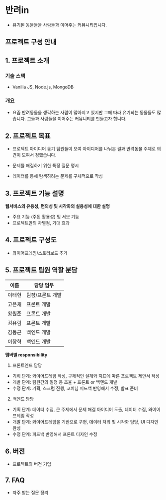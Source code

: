 # 반려in
- 유기된 동물들을 사람들과 이어주는 커뮤니티입니다.


## 프로젝트 구성 안내

## 1. 프로젝트 소개

### 기술 스택
  - Vanilla JS, Node.js, MongoDB

### 개요
  - 요즘 반려동물을 생각하는 사람이 많아지고 있지만 그에 따라 유기되는 동물들도 많습니다.
  그들과 사람들을 이어주는 커뮤니티를 만들고자 합니다.

## 2. 프로젝트 목표

  - 프로젝트 아이디어 동기
  팀원들이 모여 아이디어를 나눠본 결과 반려동물 주제로 의견이 모여서 정했습니다.

  - 문제를 해결하기 위한 특정 질문 명시

  - 데이터를 통해 탐색하려는 문제를 구체적으로 작성


## 3. 프로젝트 기능 설명

**웹서비스의 유용성, 편의성 및 시각화의 실용성에 대한 설명**
  - 주요 기능 (주된 활용성) 및 서브 기능
  - 프로젝트만의 차별점, 기대 효과

## 4. 프로젝트 구성도
  - 와이어프레임/스토리보드 추가

## 5. 프로젝트 팀원 역할 분담
| 이름 | 담당 업무 |
| ------ | ------ |
| 이태현 | 팀장/프론트 개발 |
| 고은채 | 프론트 개발 |
| 황원준 | 프론트 개발 |
| 김유림 | 프론트 개발 |
| 김동근 | 백엔드 개발 |
| 이창혁 | 백엔드 개발 |

**멤버별 responsibility**

1. 프론트엔드 담당

- 기획 단계: 와이어프레임 작성, 구체적인 설계와 지표에 따른 프로젝트 제안서 작성
- 개발 단계: 팀원간의 일정 등 조율 + 프론트 or 백엔드 개발
- 수정 단계: 기획, 스크럼 진행, 코치님 피드백 반영해서 수정, 발표 준비

2. 백엔드 담당

- 기획 단계: 데이터 수집, 큰 주제에서 문제 해결 아이디어 도출, 데이터 수집, 와이어프레임 작성
- 개발 단계: 와이어프레임을 기반으로 구현, 데이터 처리 및 시각화 담당, UI 디자인 완성
- 수정 단계: 피드백 반영해서 프론트 디자인 수정

## 6. 버전
  - 프로젝트의 버전 기입

## 7. FAQ
  - 자주 받는 질문 정리
